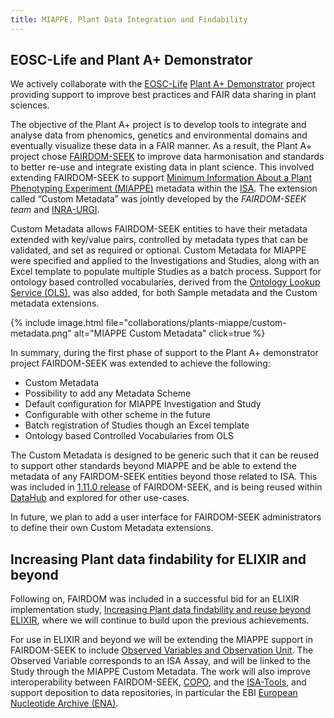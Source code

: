 ```yaml
---
title: MIAPPE, Plant Data Integration and Findability 
---
```


## EOSC-Life and Plant A+ Demonstrator

We  actively collaborate with the [EOSC-Life](https://www.eosc-life.eu/) [Plant A+ Demonstrator](https://www.eosc-life.eu/d8/) project providing support to improve best practices and FAIR data sharing in plant sciences. 

The objective of the Plant A+ project is to develop tools to integrate and analyse data from phenomics, genetics and environmental domains and eventually visualize these data in a FAIR manner. As a result, the Plant A+ project chose [FAIRDOM-SEEK](/fairdom_framework) to improve data harmonisation and standards to better re-use and integrate existing data in plant science. This involved extending FAIRDOM-SEEK to support [Minimum Information About a Plant Phenotyping Experiment (MIAPPE)](https://github.com/MIAPPE/MIAPPE) metadata within the [ISA](https://isa-tools.org/). The extension called “Custom Metadata” was jointly developed by the *FAIRDOM-SEEK team* and [INRA-URGI](https://urgi.versailles.inrae.fr/).  

Custom Metadata allows FAIRDOM-SEEK entities to have their metadata extended with key/value pairs, controlled by metadata types that can be validated, and set as required or optional. Custom Metadata for MIAPPE were specified and applied to the Investigations and Studies, along with an Excel template to populate multiple Studies as a batch process. Support for ontology based controlled vocabularies, derived from the [Ontology Lookup Service (OLS)](https://www.ebi.ac.uk/ols/index), was also added, for both Sample metadata and the Custom metadata extensions.

{% include image.html file="collaborations/plants-miappe/custom-metadata.png" alt="MIAPPE Custom Metadata" click=true %}


In summary, during the first phase of support to the Plant A+ demonstrator project FAIRDOM-SEEK was extended to achieve the following:  

  * Custom Metadata
  * Possibility to add any Metadata Scheme
  * Default configuration for MIAPPE Investigation and Study
  * Configurable with other scheme in the future
  * Batch registration of Studies though an Excel template
  * Ontology based Controlled Vocabularies from OLS
 
The Custom Metadata is designed to be generic such that it can be reused to support other standards beyond MIAPPE and be able to extend the metadata of any FAIRDOM-SEEK entities beyond those related to ISA. This was included in [1.11.0 release](news/2021-06-23-fairdom-seek-version-1-11-0-released) of FAIRDOM-SEEK, and is being reused within [DataHub](/Datahub) and explored for other use-cases. 

In future, we plan to add a user interface for FAIRDOM-SEEK administrators to define their own Custom Metadata extensions.


## Increasing Plant data findability for ELIXIR and beyond

Following on, FAIRDOM was included in a successful bid for an ELIXIR implementation study, [Increasing Plant data findability and reuse beyond ELIXIR](https://elixir-europe.org/about-us/commissioned-services/increasing-plant-data-findability), where we will continue to build upon the previous achievements.

For use in ELIXIR and beyond we will be extending the MIAPPE support in FAIRDOM-SEEK to include [Observed Variables and Observation Unit](https://github.com/MIAPPE/MIAPPE/tree/master/MIAPPE_Checklist-Data-Model-v1.1). The Observed Variable corresponds to an ISA Assay, and will be linked to the Study through the MIAPPE Custom Metadata. 
The work will also improve interoperability between FAIRDOM-SEEK, [COPO](https://copo-project.org/), and the [ISA-Tools](https://isa-tools.org/), and support deposition to data repositories, in particular the EBI [European Nucleotide Archive (ENA)](https://www.ebi.ac.uk/ena/browser/home).

